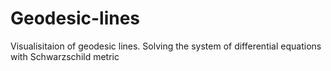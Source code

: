 # Geodesic-lines
Visualisitaion of geodesic lines. Solving the system of differential equations with Schwarzschild metric
